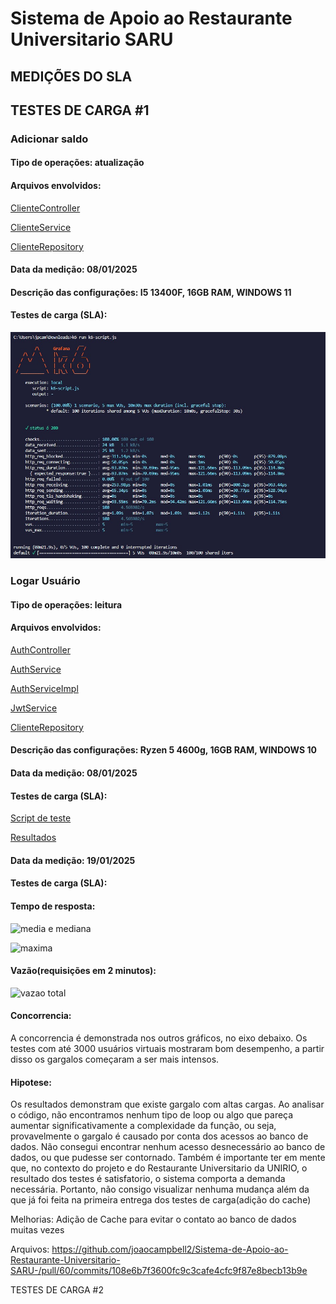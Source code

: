 # Sistema de Apoio ao Restaurante Universitario SARU


## MEDIÇÕES DO SLA

## TESTES DE CARGA #1

### Adicionar saldo
#### Tipo de operações: atualização

#### Arquivos envolvidos:

[ClienteController](https://github.com/joaocampbell2/Sistema-de-Apoio-ao-Restaurante-Universitario-SARU-/blob/main/saru-rest/src/main/java/saru/saru_rest/controller/ClienteController.java)

[ClienteService](https://github.com/joaocampbell2/Sistema-de-Apoio-ao-Restaurante-Universitario-SARU-/blob/main/saru-rest/src/main/java/saru/saru_rest/service/ClienteService.java)

[ClienteRepository](https://github.com/joaocampbell2/Sistema-de-Apoio-ao-Restaurante-Universitario-SARU-/blob/main/saru-rest/src/main/java/saru/saru_rest/repository/ClienteRepository.java)



#### Data da medição: 08/01/2025

#### Descrição das configurações: I5 13400F, 16GB RAM, WINDOWS 11

#### Testes de carga (SLA):

![alt text](image.png)


### Logar Usuário

#### Tipo de operações: leitura 

#### Arquivos envolvidos:

[AuthController](https://github.com/joaocampbell2/Sistema-de-Apoio-ao-Restaurante-Universitario-SARU-/blob/main/saru-rest/src/main/java/saru/saru_rest/controller/AuthController.java)

[AuthService](https://github.com/joaocampbell2/Sistema-de-Apoio-ao-Restaurante-Universitario-SARU-/blob/main/saru-rest/src/main/java/saru/saru_rest/service/auth/AuthService.java)

[AuthServiceImpl](https://github.com/joaocampbell2/Sistema-de-Apoio-ao-Restaurante-Universitario-SARU-/blob/main/saru-rest/src/main/java/saru/saru_rest/service/auth/AuthServiceImpl.java)

[JwtService](https://github.com/joaocampbell2/Sistema-de-Apoio-ao-Restaurante-Universitario-SARU-/blob/main/saru-rest/src/main/java/saru/saru_rest/security/JwtService.java)

[ClienteRepository](https://github.com/joaocampbell2/Sistema-de-Apoio-ao-Restaurante-Universitario-SARU-/blob/main/saru-rest/src/main/java/saru/saru_rest/repository/ClienteRepository.java)

#### Descrição das configurações: Ryzen 5 4600g, 16GB RAM, WINDOWS 10

#### Data da medição: 08/01/2025

#### Testes de carga (SLA):

[Script de teste](https://github.com/joaocampbell2/Sistema-de-Apoio-ao-Restaurante-Universitario-SARU-/blob/main/scipts-test/scenarios/login-test.js)

[Resultados](https://github.com/joaocampbell2/Sistema-de-Apoio-ao-Restaurante-Universitario-SARU-/tree/main/scipts-test/testes/login%231)

#### Data da medição: 19/01/2025

#### Testes de carga (SLA):

#### Tempo de resposta:
![media e mediana](https://github.com/user-attachments/assets/a0a1fe7f-d162-48c0-8889-77c1a982040c)

![maxima](https://github.com/user-attachments/assets/020be8a8-4fee-4af8-b6fc-0ae2a505ac84)

#### Vazão(requisições em 2 minutos):

![vazao total](https://github.com/user-attachments/assets/fb6f8fe7-6bd6-4267-97f2-ad2ea03a7fc9)

#### Concorrencia:

A concorrencia é demonstrada nos outros gráficos, no eixo debaixo. Os testes com até 3000 usuários virtuais mostraram bom desempenho, a partir disso os gargalos começaram a ser mais intensos.


#### Hipotese:

Os resultados demonstram que existe gargalo com altas cargas. Ao analisar o código, não encontramos nenhum tipo de loop ou algo que pareça aumentar significativamente a complexidade da função, ou seja, provavelmente o gargalo é causado por conta dos acessos ao banco de dados. Não consegui encontrar nenhum acesso desnecessário ao banco de dados, ou que pudesse ser contornado. Também é importante ter em mente que, no contexto do projeto e do Restaurante Universitario da UNIRIO, o resultado dos testes é satisfatorio, o sistema comporta a demanda necessária. Portanto, não consigo visualizar nenhuma mudança além da que já foi feita na primeira entrega dos testes de carga(adição do cache)

Melhorias: Adição de Cache para evitar o contato ao banco de dados muitas vezes

Arquivos: https://github.com/joaocampbell2/Sistema-de-Apoio-ao-Restaurante-Universitario-SARU-/pull/60/commits/108e6b7f3600fc9c3cafe4cfc9f87e8becb13b9e

TESTES DE CARGA #2
